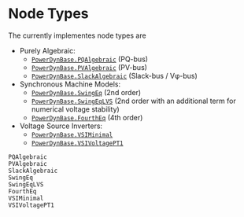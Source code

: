 # Node Types

The currently implementes node types are

* Purely Algebraic:
  * [`PowerDynBase.PQAlgebraic`](@ref) (PQ-bus)
  * [`PowerDynBase.PVAlgebraic`](@ref) (PV-bus)
  * [`PowerDynBase.SlackAlgebraic`](@ref) (Slack-bus / Vφ-bus)
* Synchronous Machine Models:
  * [`PowerDynBase.SwingEq`](@ref) (2nd order)
  * [`PowerDynBase.SwingEqLVS`](@ref) (2nd order with an additional term for numerical voltage stability)
  * [`PowerDynBase.FourthEq`](@ref) (4th order)
* Voltage Source Inverters:
  * [`PowerDynBase.VSIMinimal`](@ref)
  * [`PowerDynBase.VSIVoltagePT1`](@ref)


```@docs
PQAlgebraic
PVAlgebraic
SlackAlgebraic
SwingEq
SwingEqLVS
FourthEq
VSIMinimal
VSIVoltagePT1
```
